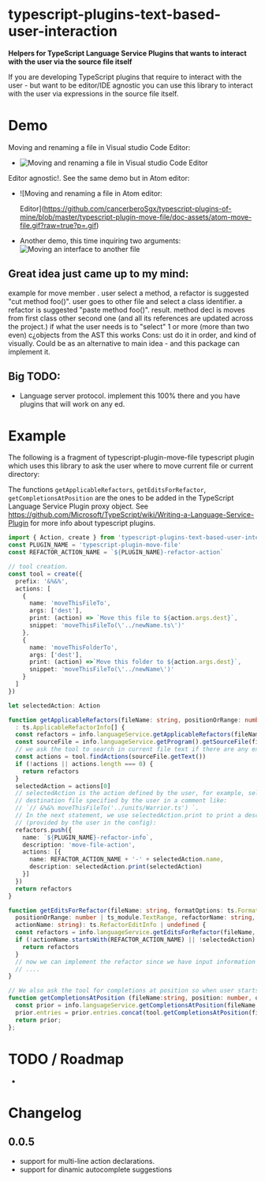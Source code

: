 # typescript-plugins-text-based-user-interaction

**Helpers for TypeScript Language Service Plugins that wants to interact with the user via the source file itself**

If you are developing TypeScript plugins that require to interact with the user - but want to be 
editor/IDE agnostic you can use this library to interact with the user via expressions in the source file
itself. 

# Demo

Moving and renaming a file in Visual studio Code Editor: 

 * ![Moving and renaming a file in Visual studio Code Editor](https://github.com/cancerberoSgx/typescript-plugins-of-mine/blob/master/typescript-plugin-move-file/doc-assets/vs-code-move-file.gif?raw=true?p=.gif)

Editor agnostic!. See the same demo but in Atom editor: 
 
 * ![Moving and renaming a file in Atom editor: 

   Editor](https://github.com/cancerberoSgx/typescript-plugins-of-mine/blob/master/typescript-plugin-move-file/doc-assets/atom-move-file.gif?raw=true?p=.gif)

* Another demo, this time inquiring two arguments:  ![Moving an interface to another file](https://raw.githubusercontent.com/cancerberoSgx/typescript-plugins-of-mine/master/typescript-plugin-move-declaration/doc-assets/vscode-move-interface.gif)

## Great idea just came up to my mind: 

example for move member . user select a method, a refactor is suggested "cut method foo()". user goes to other file and select a class identifier. a refactor is suggested "paste method foo()". result. method decl is moves from first class other second one (and all its references are updated across the project.)
if what the user needs is to "select" 1 or more (more than two even) c¿objects from the AST this works
Cons: ust do it in order, and kind of visually. Could be as an alternative to main idea - and this package can implement it. 

## Big TODO: 

 * Language server protocol. implement this 100% there and you have plugins that will work on any ed. 


# Example

The following is a fragment of typescript-plugin-move-file typescript plugin  which uses this library to ask the user where to
move current file or current directory: 

The functions `getApplicableRefactors`, `getEditsForRefactor`, `getCompletionsAtPosition` are the ones to be added in the TypeScript Language Service Plugin proxy object. See https://github.com/Microsoft/TypeScript/wiki/Writing-a-Language-Service-Plugin for more info about
typescript plugins. 

```typescript
import { Action, create } from 'typescript-plugins-text-based-user-interaction';
const PLUGIN_NAME = 'typescript-plugin-move-file'
const REFACTOR_ACTION_NAME = `${PLUGIN_NAME}-refactor-action`

// tool creation. 
const tool = create({
  prefix: '&%&%',
  actions: [
    {
      name: 'moveThisFileTo',
      args: ['dest'],
      print: (action) => `Move this file to ${action.args.dest}`,
      snippet: 'moveThisFileTo(\'../newName.ts\')'
    },
    {
      name: 'moveThisFolderTo',
      args: ['dest'],
      print: (action) =>`Move this folder to ${action.args.dest}`,
      snippet: 'moveThisFileTo(\'../newName\')'
    }
  ]
})

let selectedAction: Action

function getApplicableRefactors(fileName: string, positionOrRange: number | ts.TextRange)
  : ts.ApplicableRefactorInfo[] {
  const refactors = info.languageService.getApplicableRefactors(fileName, positionOrRange) || []
  const sourceFile = info.languageService.getProgram().getSourceFile(fileName)
  // we ask the tool to search in current file text if there are any expressions like ` // &%&% moveThisFileTo(...)` or `// &%&% moveThisFolderTo(..)`
  const actions = tool.findActions(sourceFile.getText())
  if (!actions || actions.length === 0) {
    return refactors
  }
  selectedAction = actions[0]
  // selectedAction is the action defined by the user, for example, selectedAction.args.dest is the 
  // destination file specified by the user in a comment like: 
  // `// &%&% moveThisFileTo('../units/Warrior.ts') `. 
  // In the next statement, we use selectedAction.print to print a description of the action 
  // (provided by the user in the config): 
  refactors.push({
    name: `${PLUGIN_NAME}-refactor-info`,
    description: 'move-file-action',
    actions: [{ 
      name: REFACTOR_ACTION_NAME + '-' + selectedAction.name, 
      description: selectedAction.print(selectedAction) 
    }]
  })
  return refactors
}

function getEditsForRefactor(fileName: string, formatOptions: ts.FormatCodeSettings,
  positionOrRange: number | ts_module.TextRange, refactorName: string,
  actionName: string): ts.RefactorEditInfo | undefined {
  const refactors = info.languageService.getEditsForRefactor(fileName, formatOptions, positionOrRange, refactorName, actionName)
  if (!actionName.startsWith(REFACTOR_ACTION_NAME) || !selectedAction) {
    return refactors
  }
  // now we can implement the refactor since we have input information from the user in selectedAction.args - particularly in this example args.dest - the path where the user want's to move the file or folder
  // ....
}

// We also ask the tool for completions at position so when user starts writing "refactor" it will be offered with snippets defined in the config for each type of action
function getCompletionsAtPosition (fileName:string, position: number, options: ts_module.GetCompletionsAtPositionOptions | undefined): ts_module.CompletionInfo {
  const prior = info.languageService.getCompletionsAtPosition(fileName, position, options);
  prior.entries = prior.entries.concat(tool.getCompletionsAtPosition(fileName,position, options))
  return prior;
};

```


# TODO / Roadmap 

 * 


# Changelog

 
## 0.0.5 

 * support for multi-line action declarations. 
 * support for dinamic autocomplete suggestions

